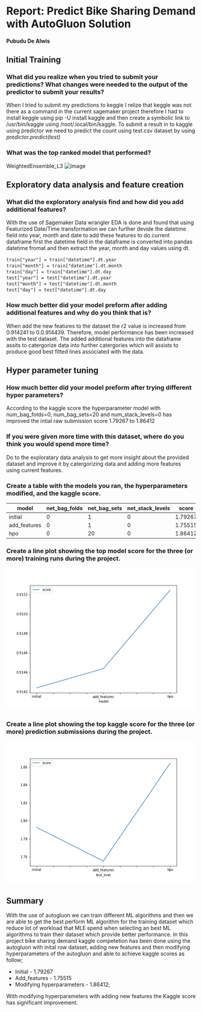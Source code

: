 # Report: Predict Bike Sharing Demand with AutoGluon Solution
#### Pubudu De Alwis

## Initial Training
### What did you realize when you tried to submit your predictions? What changes were needed to the output of the predictor to submit your results?
When I tried to submit my predictions to keggle I relize that keggle was not there as a command in the current sagemaker project therefore I had to install keggle using pip -U install kaggle and then create a symbolic link to /usr/bin/kaggle using /root/.local/bin/kaggle.
To submit a result in to kaggle using predictor we need to predict the count using test.csv dataset by using *predictor.predict(test)*

### What was the top ranked model that performed?
WeightedEnsemble_L3
![image](https://user-images.githubusercontent.com/98076289/211221532-d66af8ff-38af-42d5-ba8c-1fed984ccbb2.png)


## Exploratory data analysis and feature creation
### What did the exploratory analysis find and how did you add additional features?
With the use of Sagemaker Data wrangler EDA is done and found that using Featurized Date/Time transformation we can further devide the datetime field into year, month and date to add these features to do current dataframe first the datetime field in the dataframe is converted into pandas datetime fromat and then extract the year, month and day values using dt.
```
train["year"] = train["datetime"].dt.year
train["month"] = train["datetime"].dt.month
train["day"] = train["datetime"].dt.day
test["year"] = test["datetime"].dt.year
test["month"] = test["datetime"].dt.month
test["day"] = test["datetime"].dt.day
```

### How much better did your model preform after adding additional features and why do you think that is?
When add the new features to the dataset the r2 value is increased from 0.914241 to 0.0.914439. Therefore, model performance has been increased with the test dataset. The added additional features into the dataframe assits to catergorize data into further catergories which will assists to produce good best fitted lines associated with the data.

## Hyper parameter tuning
### How much better did your model preform after trying different hyper parameters?
According to the kaggle score the hyperparameter model with num_bag_folds=0, num_bag_sets=20 and num_stack_levels=0 has improved the intial raw submission score 1.79267 to 1.86412

### If you were given more time with this dataset, where do you think you would spend more time?
Do to the exploratary data analysis to get more insight about the provided dataset and improve it by catergorizing  data and adding more features using current features.

### Create a table with the models you ran, the hyperparameters modified, and the kaggle score.
|model|net_bag_folds|net_bag_sets|net_stack_levels|score|
|--|--|--|--|--|
|initial|0|1|0|1.79267|
|add_features|0|1|0|1.75515|
|hpo|0|20|0|1.86412|

### Create a line plot showing the top model score for the three (or more) training runs during the project.

![model_train_score.png](img/model_train_score.png)

### Create a line plot showing the top kaggle score for the three (or more) prediction submissions during the project.

![model_test_score.png](img/model_test_score.png)

## Summary

With the use of autogluon we can train different ML algorithms and then we are able to get the best perform ML algorithm for the training dataset which reduce lot of workload that MLE spend when selecting an best ML algorithms to train their dataset which provide better performance. In this project bike sharing demand kaggle competetion has been done using the autogluon with inital row dataset, adding new features and then modifying hyperparameters of the autogluon and able to achieve kaggle scores as follow;
* Initial - 1.79267
* Add_features - 1.75515
* Modifying hyperparameters - 1.86412;

With modifying hyperparameters with adding new features the Kaggle score has significant improvement.
